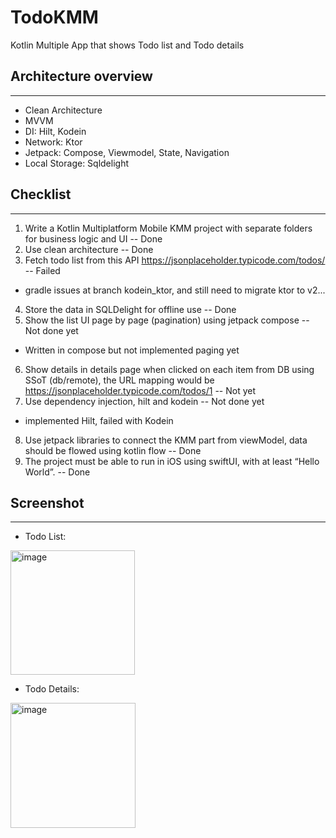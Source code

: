 # TodoKMM

Kotlin Multiple App that shows Todo list and Todo details

## Architecture overview
---------------------
* Clean Architecture
* MVVM
* DI: Hilt, Kodein
* Network: Ktor
* Jetpack: Compose, Viewmodel, State, Navigation
* Local Storage: Sqldelight

## Checklist
---------------------
1. Write a Kotlin Multiplatform Mobile KMM project with separate folders for business logic and UI -- Done
2. Use clean architecture -- Done
3. Fetch todo list from this API https://jsonplaceholder.typicode.com/todos/ -- Failed
  - gradle issues at branch kodein_ktor, and still need to migrate ktor to v2...
4. Store the data in SQLDelight for offline use -- Done
5. Show the list UI page by page (pagination) using jetpack compose -- Not done yet
  - Written in compose but not implemented paging yet
6. Show details in details page when clicked on each item from DB using SSoT (db/remote), the URL mapping would be https://jsonplaceholder.typicode.com/todos/1 -- Not yet
7. Use dependency injection, hilt and kodein -- Not done yet
  - implemented Hilt, failed with Kodein
8. Use jetpack libraries to connect the KMM part from viewModel, data should be flowed using kotlin flow -- Done
9. The project must be able to run in iOS using swiftUI, with at least “Hello World”. -- Done

## Screenshot
---------------------
* Todo List:
<img width="199" alt="image" src="https://github.com/ChunJR/TodoKMM/assets/16220050/c78cadc4-3079-48a4-87bf-3777bc11b8e5">

* Todo Details:
<img width="200" alt="image" src="https://github.com/ChunJR/TodoKMM/assets/16220050/0e7a88fb-133e-48df-b3ba-3de82a2b0687">


